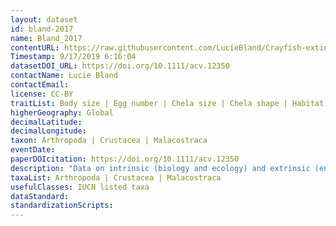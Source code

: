 ```yaml
---
layout: dataset
id: bland-2017
name: Bland_2017
contentURL: https://raw.githubusercontent.com/LucieBland/Crayfish-extinction-risk/master/Crayfish_Species_Dataset.csv
Timestamp: 9/17/2019 6:16:04
datasetDOI_URL: https://doi.org/10.1111/acv.12350
contactName: Lucie Bland
contactEmail:  
license: CC-BY
traitList: Body size | Egg number | Chela size | Chela shape | Habitat breadth | Habitat type
higherGeography: Global
decimalLatitude: 
decimalLongitude: 
taxon: Arthropoda | Crustacea | Malacostraca
eventDate: 
paperDOIcitation: https://doi.org/10.1111/acv.12350
description: "Data on intrinsic (biology and ecology) and extrinsic (environment and threats) factors for 450 crayfish species assessed on the IUCN Red List" 
taxaList: Arthropoda | Crustacea | Malacostraca
usefulClasses: IUCN listed taxa
dataStandard:
standardizationScripts: 
---
```

